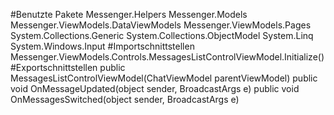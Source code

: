 #Benutzte Pakete
Messenger.Helpers
Messenger.Models
Messenger.ViewModels.DataViewModels
Messenger.ViewModels.Pages
System.Collections.Generic
System.Collections.ObjectModel
System.Linq
System.Windows.Input
#Importschnittstellen
Messenger.ViewModels.Controls.MessagesListControlViewModel.Initialize()
#Exportschnittstellen
public MessagesListControlViewModel(ChatViewModel parentViewModel)
public void OnMessageUpdated(object sender, BroadcastArgs e)
public void OnMessagesSwitched(object sender, BroadcastArgs e)

